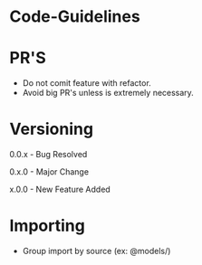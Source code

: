 # Code-Guidelines

# PR'S

- Do not comit feature with refactor.
- Avoid big PR's unless is extremely necessary.

# Versioning

0.0.x - Bug Resolved

0.x.0 - Major Change

x.0.0 - New Feature Added

# Importing

- Group import by source (ex: @models/)
